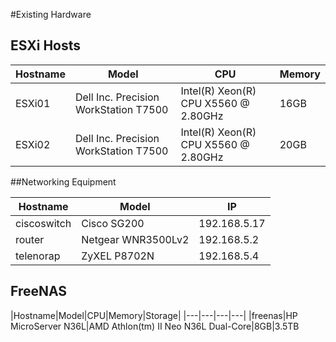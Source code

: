 #Existing Hardware

## ESXi Hosts
|Hostname|Model|CPU|Memory|
|---|---|---|---|
|ESXi01|Dell Inc. Precision WorkStation T7500|Intel(R) Xeon(R) CPU X5560 @ 2.80GHz|16GB|
|ESXi02|Dell Inc. Precision WorkStation T7500|Intel(R) Xeon(R) CPU X5560 @ 2.80GHz|20GB|

##Networking Equipment

|Hostname|Model|IP|
|---|---|---|
|ciscoswitch|Cisco SG200|192.168.5.17
|router|Netgear WNR3500Lv2|192.168.5.2
|telenorap|ZyXEL P8702N|192.168.5.4

## FreeNAS
|Hostname|Model|CPU|Memory|Storage|
|---|---|---|---|
|freenas|HP MicroServer N36L|AMD Athlon(tm) II Neo N36L Dual-Core|8GB|3.5TB
